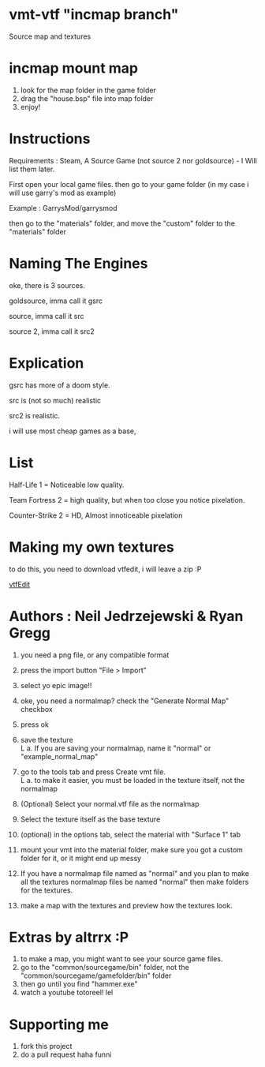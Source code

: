 # vmt-vtf "incmap branch"
Source map and textures
# incmap mount map
1. look for the map folder in the game folder
2. drag the "house.bsp" file into map folder
3. enjoy!

# Instructions
Requirements : Steam, A Source Game (not source 2 nor goldsource) - I Will list them later.

First open your local game files. then go to your game folder (in my case i will use garry's mod as example)

Example : GarrysMod/garrysmod

then go to the "materials" folder, and move the "custom" folder to the "materials" folder


# Naming The Engines
oke, there is 3 sources. 

goldsource, imma call it gsrc

source, imma call it src

source 2, imma call it src2

# Explication

gsrc has more of a doom style.

src is (not so much) realistic

src2 is realistic.

i will use most cheap games as a base,
# List
Half-Life 1 = Noticeable low quality.

Team Fortress 2 = high quality, but when too close you notice pixelation.

Counter-Strike 2 = HD, Almost innoticeable pixelation
# Making my own textures
to do this, you need to download vtfedit, i will leave a zip :P

[vtfEdit](https://github.com/Altrrx/vmt-vtf/files/13396711/vtfEdit.zip)

# Authors : Neil Jedrzejewski & Ryan Gregg

1. you need a png file, or any compatible format

2. press the import button "File > Import"

3. select yo epic image!!

4. oke, you need a normalmap? check the "Generate Normal Map" checkbox

5. press ok

6. save the texture     
L a. If you are saving your normalmap, name it "normal" or "example_normal_map"

7. go to the tools tab and press Create vmt file.     
L a. to make it easier, you must be loaded in the texture itself, not the normalmap

8. (Optional) Select your normal.vtf file as the normalmap

9. Select the texture itself as the base texture

10. (optional) in the options tab, select the material with "Surface 1" tab

11. mount your vmt into the material folder, make sure you got a custom folder for it, or it might end up messy

12. If you have a normalmap file named as "normal" and you plan to make all the textures normalmap files be named "normal" then make folders for the textures.

13. make a map with the textures and preview how the textures look.

# Extras by altrrx :P
1. to make a map, you might want to see your source game files.
2. go to the "common/sourcegame/bin" folder, not the "common/sourcegame/gamefolder/bin" folder          
3. then go until you find "hammer.exe"
4. watch a youtube totoreel! lel
# Supporting me
1. fork this project
2. do a pull request haha funni

